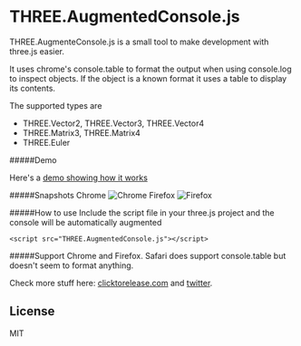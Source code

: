 # THREE.AugmentedConsole.js

THREE.AugmenteConsole.js is a small tool to make development with three.js easier.

It uses chrome's console.table to format the output when using console.log to inspect objects. If the object is a known format it uses a table to display its contents.

The supported types are

* THREE.Vector2, THREE.Vector3, THREE.Vector4
* THREE.Matrix3, THREE.Matrix4
* THREE.Euler

#####Demo

Here's a [demo showing how it works](http://www.clicktorelease.com/tools/augmented-console/)

#####Snapshots
Chrome
![Chrome](http://www.clicktorelease.com/tools/augmented-console/chrome-augmented-console.jpg "The output on Chrome")
Firefox
![Firefox](http://www.clicktorelease.com/tools/augmented-console/firefox-augmented-console.jpg "The output of Firefox")

#####How to use
Include the script file in your three.js project and the console will be automatically augmented

    <script src="THREE.AugmentedConsole.js"></script>

#####Support
Chrome and Firefox. Safari does support console.table but doesn't seem to format anything.

Check more stuff here: [clicktorelease.com](http://www.clicktorelease.com) and [twitter](http://twitter.com/thespite).

License
----

MIT
